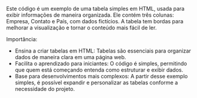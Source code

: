 Este código é um exemplo de uma tabela simples em HTML, usada para exibir informações de maneira organizada. Ele contém três colunas: Empresa, Contato e País, com dados fictícios. A tabela tem bordas para melhorar a visualização e tornar o conteúdo mais fácil de ler.

 
  Importância:
* Ensina a criar tabelas em HTML: Tabelas são essenciais para organizar dados de maneira clara em uma página web.
* Facilita o aprendizado para iniciantes: O código é simples, permitindo que quem está começando entenda como estruturar e exibir dados.
* Base para desenvolvimentos mais complexos: A partir desse exemplo simples, é possível expandir e personalizar as tabelas conforme a necessidade do projeto.
